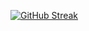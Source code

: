 
[![GitHub Streak](https://streak-stats.demolab.com/?user=DenverCoder1)](https://git.io/streak-stats)
